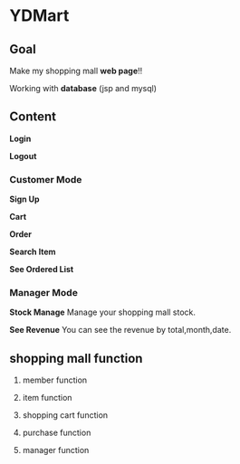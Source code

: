 # YDMart 

## Goal

Make my shopping mall **web page**!!

Working with **database** (jsp and mysql)

## Content
**Login**

**Logout**

### Customer Mode
**Sign Up**

**Cart**

**Order**

**Search Item**

**See Ordered List**

### Manager Mode
**Stock Manage**
Manage your shopping mall stock.

**See Revenue**
You can see the revenue by total,month,date.



## shopping mall function

1. member function

2. item function

3. shopping cart function

4. purchase function

5. manager function

